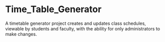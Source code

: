 # Time_Table_Generator
A timetable generator project creates and updates class schedules, viewable by students and faculty, with the ability for only administrators to make changes.
